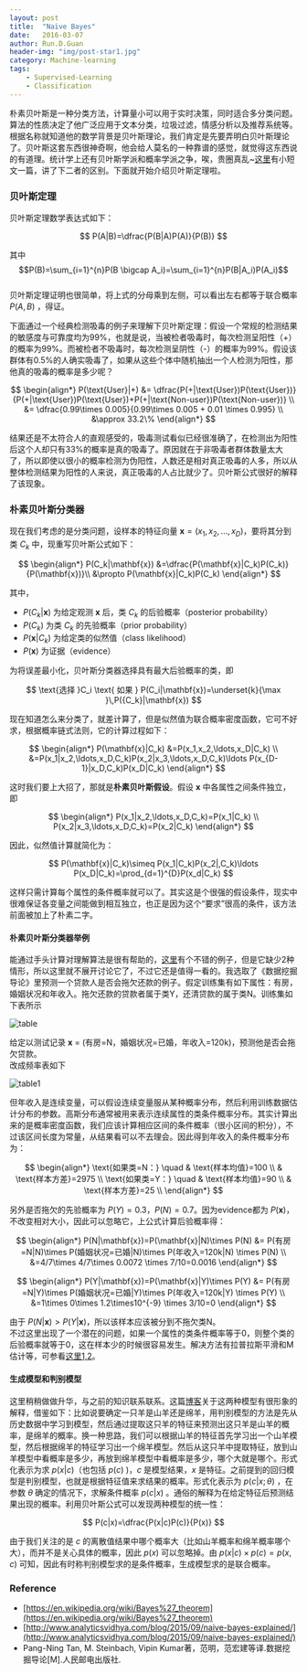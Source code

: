 ```yaml
---
layout: post
title:  "Naive Bayes"
date:   2016-03-07
author: Run.D.Guan
header-img: "img/post-star1.jpg"
category: Machine-learning
tags:
    - Supervised-Learning
    - Classification
---
```


朴素贝叶斯是一种分类方法，计算量小可以用于实时决策，同时适合多分类问题。算法的性质决定了他广泛应用于文本分类，垃圾过滤，情感分析以及推荐系统等。根据名称就知道他的数学背景是贝叶斯理论，我们肯定是先要弄明白贝叶斯理论了。贝叶斯这套东西很神奇啊，他会给人莫名的一种靠谱的感觉，就觉得这东西说的有道理。统计学上还有贝叶斯学派和概率学派之争，唉，贵圈真乱~[这里](http://mp.weixin.qq.com/s?__biz=MzAxMzU5MTQ5MA==&mid=207004374&idx=1&sn=91f6220fb70ba87ba267d6d0a1fd8855#rd)有小短文一篇，讲了下二者的区别。下面就开始介绍贝叶斯定理啦。

### 贝叶斯定理
贝叶斯定理数学表达式如下：

$$
    P(A|B)=\dfrac{P(B|A)P(A)}{P(B)}
$$

其中
 $$P(B)=\sum_{i=1}^{n}P(B \bigcap A_i)=\sum_{i=1}^{n}P(B|A_i)P(A_i)$$
 <br>贝叶斯定理证明也很简单，将上式的分母乘到左侧，可以看出左右都等于联合概率 $P(A,B)$ ，得证。

下面通过一个经典检测吸毒的例子来理解下贝叶斯定理：假设一个常规的检测结果的敏感度与可靠度均为99%，也就是说，当被检者吸毒时，每次检测呈阳性（+）的概率为99%。而被检者不吸毒时，每次检测呈阴性（-）的概率为99%。假设该群体有0.5%的人确实吸毒了，如果从这些个体中随机抽出一个人检测为阳性，那他真的吸毒的概率是多少呢？

$$
\begin{align*}
    P(\text{User}|+) &= \dfrac{P(+|\text{User})P(\text{User})}{P(+|\text{User})P(\text{User})+P(+|\text{Non-user})P(\text{Non-user})} \\
    &= \dfrac{0.99\times 0.005}{0.99\times 0.005 + 0.01 \times 0.995} \\
    &\approx 33.2\%
\end{align*}
$$

结果还是不太符合人的直观感受的，吸毒测试看似已经很准确了，在检测出为阳性后这个人却只有33%的概率是真的吸毒了。原因就在于非吸毒者群体数量太大了，所以即使以很小的概率检测为伪阳性，人数还是相对真正吸毒的人多，所以从整体检测结果为阳性的人来说，真正吸毒的人占比就少了。贝叶斯公式很好的解释了该现象。

### 朴素贝叶斯分类器
现在我们考虑的是分类问题，设样本的特征向量 $\mathbf{x}=(x_1, x_2, \ldots, x_D)$，要将其分到类 $C_k$ 中，现重写贝叶斯公式如下：

$$
\begin{align*}
P(C_k|\mathbf{x}) &=\dfrac{P(\mathbf{x}|C_k)P(C_k)}{P(\mathbf{x})}\\
&\propto P(\mathbf{x}|C_k)P(C_k)
\end{align*}
$$

其中，

* $P(C_{k} \vert \mathbf{x})$ 为给定观测 $\mathbf{x}$ 后，类 $C_k$ 的后验概率（posterior probability）
* $P(C_k)$ 为类 $C_k$ 的先验概率（prior probability）
* $P(\mathbf{x}\vert C_{k})$ 为给定类的似然值（class likelihood）
* $P(\mathbf{x})$ 为证据（evidence）

为将误差最小化，贝叶斯分类器选择具有最大后验概率的类，即

$$
\text{选择 }C_i \text{ 如果 } P(C_i|\mathbf{x})=\underset{k}{\max }\,P({C_k}|\mathbf{x})
$$

现在知道怎么来分类了，就差计算了，但是似然值为联合概率密度函数，它可不好求，根据概率链式法则，它的计算过程如下：

$$
\begin{align*}
    P(\mathbf{x}|C_k) &=P(x_1,x_2,\ldots,x_D|C_k) \\
    &=P(x_1|x_2,\ldots,x_D,C_k)P(x_2|x_3,\ldots,x_D,C_k)\ldots P(x_{D-1}|x_D,C_k)P(x_D|C_k)
\end{align*}
$$

这时我们要上大招了，那就是**朴素贝叶斯假设**。假设 $\mathbf{x}$ 中各属性之间条件独立，即

$$
\begin{align*}
    P(x_1|x_2,\ldots,x_D,C_k)=P(x_1|C_k) \\
    P(x_2|x_3,\ldots,x_D,C_k)=P(x_2|C_k)
\end{align*}
$$

因此，似然值计算就简化为：

$$
    P(\mathbf{x}|C_k)\simeq P(x_1|C_k)P(x_2|,C_k)\ldots P(x_D|C_k)=\prod_{d=1}^{D}P(x_d|C_k)
$$

这样只需计算每个属性的条件概率就可以了。其实这是个很强的假设条件，现实中很难保证各变量之间能做到相互独立，也正是因为这个“要求”很高的条件，该方法前面被加上了朴素二字。

#### 朴素贝叶斯分类器举例

能通过手头计算对理解算法是很有帮助的，[这里](http://www.inf.ed.ac.uk/teaching/courses/inf2b/learnnotes/inf2b-learn06-notes-nup.pdf)有个不错的例子，但是它缺少2种情形，所以这里就不展开讨论它了，不过它还是值得一看的。我选取了《数据挖掘导论》里预测一个贷款人是否会拖欠还款的例子。假定训练集有如下属性：有房，婚姻状况和年收入。拖欠还款的贷款者属于类Y，还清贷款的属于类N。训练集如下表所示

![table](http://7xqutp.com1.z0.glb.clouddn.com/tableNY.png)

给定以测试记录 $\mathbf{x}$ = (有房=N，婚姻状况=已婚，年收入=120k)，预测他是否会拖欠贷款。<br>
改成频率表如下

![table1](http://7xqutp.com1.z0.glb.clouddn.com/tableNY2.png)

但年收入是连续变量，可以假设连续变量服从某种概率分布，然后利用训练数据估计分布的参数。高斯分布通常被用来表示连续属性的类条件概率分布。其实计算出来的是概率密度函数，我们应该计算相应区间的条件概率（很小区间的积分），不过该区间长度为常量，从结果看可以不去理会。因此得到年收入的条件概率分布为：

$$
\begin{align*}
    \text{如果类=N：} \quad & \text{样本均值}=100 \\
    & \text{样本方差}=2975 \\
    \text{如果类=Y：} \quad  & \text{样本均值}=90 \\
    & \text{样本方差}=25 \\
\end{align*}
$$

另外是否拖欠的先验概率为 $P(Y)=0.3$，$P(N)=0.7$。因为evidence都为 $P(\mathbf{x})$，不改变相对大小，因此可以忽略它，上公式计算后验概率得：

$$
\begin{align*}
    P(N|\mathbf{x})=P(\mathbf{x}|N)\times P(N) &= P(有房=N|N)\times P(婚姻状况=已婚|N)\times P(年收入=120k|N) \times P(N) \\
    &=4/7\times 4/7\times 0.0072 \times 7/10=0.0016
\end{align*}
$$

$$
\begin{align*}
    P(Y|\mathbf{x})=P(\mathbf{x}|Y)\times P(Y) &= P(有房=N|Y)\times P(婚姻状况=已婚|Y)\times P(年收入=120k|Y) \times P(Y) \\
    &=1\times 0\times 1.2\times10^{-9} \times 3/10=0
\end{align*}
$$

由于 $P(N|\mathbf{x})>P(Y|\mathbf{x})$，所以该样本应该被分到不拖欠类N。<br>
不过这里出现了一个潜在的问题，如果一个属性的类条件概率等于0，则整个类的后验概率就等于0，这在样本少的时候很容易发生。解决方法有拉普拉斯平滑和M估计等，可参看[这里1,](http://blog.csdn.net/cyningsun/article/details/8765536)[2](https://book.douban.com/subject/5377669/)。

#### 生成模型和判别模型

这里稍稍做做升华，与之前的知识联系联系。这篇[博客](http://www.cnblogs.com/jerrylead/archive/2011/03/05/1971903.html)关于这两种模型有很形象的解释，借鉴如下：比如说要确定一只羊是山羊还是绵羊，用判别模型的方法是先从历史数据中学习到模型，然后通过提取这只羊的特征来预测出这只羊是山羊的概率，是绵羊的概率。换一种思路，我们可以根据山羊的特征首先学习出一个山羊模型，然后根据绵羊的特征学习出一个绵羊模型。然后从这只羊中提取特征，放到山羊模型中看概率是多少，再放到绵羊模型中看概率是多少，哪个大就是哪个。形式化表示为求 $p(x\vert c)$（也包括 $p(c)$ )，$c$ 是模型结果，$x$ 是特征。之前提到的回归模型是判别模型，也就是根据特征值来求结果的概率。形式化表示为 $p(c\vert x;\theta)$ ，在参数 $\theta$ 确定的情况下，求解条件概率 $p(c\vert x)$ 。通俗的解释为在给定特征后预测结果出现的概率。利用贝叶斯公式可以发现两种模型的统一性：

$$
    P(c|x)=\dfrac{P(x|c)P(c)}{P(x)}
$$

由于我们关注的是 $c$ 的离散值结果中哪个概率大（比如山羊概率和绵羊概率哪个大），而并不是关心具体的概率，因此 $p(x)$ 可以忽略掉。由 $p(x\vert c)\times p(c)=p(x,c)$ 可知，因此有时称判别模型求的是条件概率，生成模型求的是联合概率。

### Reference

* [https://en.wikipedia.org/wiki/Bayes%27_theorem](https://en.wikipedia.org/wiki/Bayes%27_theorem)
* [http://www.analyticsvidhya.com/blog/2015/09/naive-bayes-explained/](http://www.analyticsvidhya.com/blog/2015/09/naive-bayes-explained/)
* Pang-Ning Tan, M. Steinbach, Vipin Kumar著，范明，范宏建等译.数据挖掘导论[M].人民邮电出版社.
